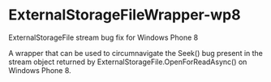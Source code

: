 ExternalStorageFileWrapper-wp8
==============================

ExternalStorageFile stream bug fix for Windows Phone 8

A wrapper that can be used to circumnavigate the Seek() bug present in the stream object returned by ExternalStorageFile.OpenForReadAsync() on Windows Phone 8.

